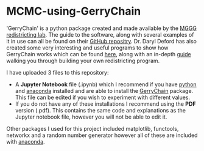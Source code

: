 # MCMC-using-GerryChain

'GerryChain' is a python package created and made available by the [MGGG redistricting lab](https://mggg.org/). The guide to the software, along with several examples of it in use can all be found on their [GitHub repositry](https://github.com/mggg-states). Dr. Daryl Deford has also created some very interesting and useful programs to show how GerryChain works which can be found [here](https://github.com/drdeford), along with an in-depth [guide](https://people.csail.mit.edu/ddeford//GerryChain_Guide.pdf) walking you through building your own redistricting program.

I have uploaded 3 files to this repository:
- A **Jupyter Notebook** file (.ipynb) which I recommend if you have [python](https://www.python.org/downloads/) and [anaconda](https://docs.anaconda.com/anaconda/install/) installed and are able to install the [GerryChain](https://gerrychain.readthedocs.io/en/latest/) package. This file can be edited if you wish to experiment with different values.
- If you do not have any of these installations I recommend using the **PDF** version (.pdf). This contains the same code and explanations as the Jupyter notebook file, however you will not be able to edit it.

Other packages I used for this project included matplotlib, functools, networkx and a random number generator however all of these are included with [anaconda](https://docs.anaconda.com/anaconda/install/).
